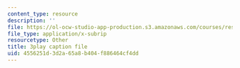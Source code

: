 ```yaml
---
content_type: resource
description: ''
file: https://ol-ocw-studio-app-production.s3.amazonaws.com/courses/res-6-012-introduction-to-probability-spring-2018/4556251d3d2a65a8b404f886464cf4dd_MzvRQFYUEFU.srt
file_type: application/x-subrip
resourcetype: Other
title: 3play caption file
uid: 4556251d-3d2a-65a8-b404-f886464cf4dd
---
```

